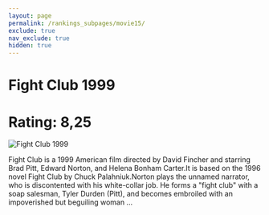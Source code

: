 ```yaml
---
layout: page
permalink: /rankings_subpages/movie15/
exclude: true
nav_exclude: true
hidden: true
---
```

    
# Fight Club 1999
# Rating: 8,25
![Fight Club 1999](https://fwcdn.pl/fpo/08/37/837/7522091_1.7.webp)


Fight Club is a 1999 American film directed by David Fincher and starring Brad Pitt, Edward Norton, and Helena Bonham Carter.It is based on the 1996 novel Fight Club by Chuck Palahniuk.Norton plays the unnamed narrator, who is discontented with his white-collar job. He forms a "fight club" with a soap salesman, Tyler Durden (Pitt), and becomes embroiled with an impoverished but beguiling woman ...
